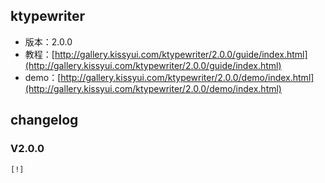 ## ktypewriter

* 版本：2.0.0
* 教程：[http://gallery.kissyui.com/ktypewriter/2.0.0/guide/index.html](http://gallery.kissyui.com/ktypewriter/2.0.0/guide/index.html)
* demo：[http://gallery.kissyui.com/ktypewriter/2.0.0/demo/index.html](http://gallery.kissyui.com/ktypewriter/2.0.0/demo/index.html)

## changelog

### V2.0.0

    [!]



